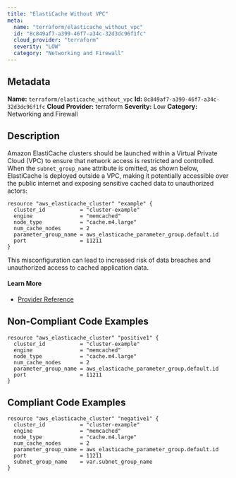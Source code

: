 ```yaml
---
title: "ElastiCache Without VPC"
meta:
  name: "terraform/elasticache_without_vpc"
  id: "8c849af7-a399-46f7-a34c-32d3dc96f1fc"
  cloud_provider: "terraform"
  severity: "LOW"
  category: "Networking and Firewall"
---
```

## Metadata
**Name:** `terraform/elasticache_without_vpc`
**Id:** `8c849af7-a399-46f7-a34c-32d3dc96f1fc`
**Cloud Provider:** terraform
**Severity:** Low
**Category:** Networking and Firewall
## Description
Amazon ElastiCache clusters should be launched within a Virtual Private Cloud (VPC) to ensure that network access is restricted and controlled. When the `subnet_group_name` attribute is omitted, as shown below, ElastiCache is deployed outside a VPC, making it potentially accessible over the public internet and exposing sensitive cached data to unauthorized actors:

```
resource "aws_elasticache_cluster" "example" {
  cluster_id           = "cluster-example"
  engine               = "memcached"
  node_type            = "cache.m4.large"
  num_cache_nodes      = 2
  parameter_group_name = aws_elasticache_parameter_group.default.id
  port                 = 11211
}
```

This misconfiguration can lead to increased risk of data breaches and unauthorized access to cached application data.

#### Learn More

 - [Provider Reference](https://registry.terraform.io/providers/hashicorp/aws/latest/docs/resources/elasticache_cluster#subnet_group_name)

## Non-Compliant Code Examples
```aws
resource "aws_elasticache_cluster" "positive1" {
  cluster_id           = "cluster-example"
  engine               = "memcached"
  node_type            = "cache.m4.large"
  num_cache_nodes      = 2
  parameter_group_name = aws_elasticache_parameter_group.default.id
  port                 = 11211
}

```

## Compliant Code Examples
```aws
resource "aws_elasticache_cluster" "negative1" {
  cluster_id           = "cluster-example"
  engine               = "memcached"
  node_type            = "cache.m4.large"
  num_cache_nodes      = 2
  parameter_group_name = aws_elasticache_parameter_group.default.id
  port                 = 11211
  subnet_group_name    = var.subnet_group_name
}

```